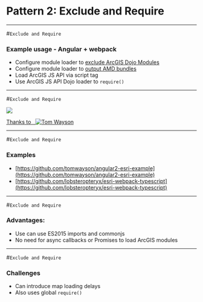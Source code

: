 # Pattern 2: Exclude and Require

---

#`Exclude and Require`

### Example usage - Angular + webpack
* Configure module loader to [exclude ArcGIS Dojo Modules](https://gist.github.com/gund/6b22d5ffae42849252abc9a689eb656d#file-webpack-config-js-L10-L24)
* Configure module loader to [output AMD bundles](https://gist.github.com/gund/6b22d5ffae42849252abc9a689eb656d#file-webpack-config-js-L1-L8)
* Load ArcGIS JS API via script tag
* Use ArcGIS JS API Dojo loader to `require()`

---

#`Exclude and Require`

![](./reveal.js/img/exclude_require.jpg) <!-- .element: style="height: 600px;" -->

[Thanks to &nbsp; ![Tom Wayson](https://avatars2.githubusercontent.com/u/662944?v=3&s=50)](http://tomwayson.com/2016/11/27/using-the-arcgis-api-for-javascript-in-applications-built-with-webpack/)  <!-- .element: style="display: inline-flex; align-items: center; font-size: 0.7em; font-style: italic;" -->

---

#`Exclude and Require`

### Examples
* [https://github.com/tomwayson/angular2-esri-example](https://github.com/tomwayson/angular2-esri-example)
* [https://github.com/lobsteropteryx/esri-webpack-typescript](https://github.com/lobsteropteryx/esri-webpack-typescript)

---

#`Exclude and Require`

### Advantages:
* Use can use ES2015 imports and commonjs
* No need for async callbacks or Promises to load ArcGIS modules

---

#`Exclude and Require`

### Challenges

* Can introduce map loading delays
* Also uses global `require()`
